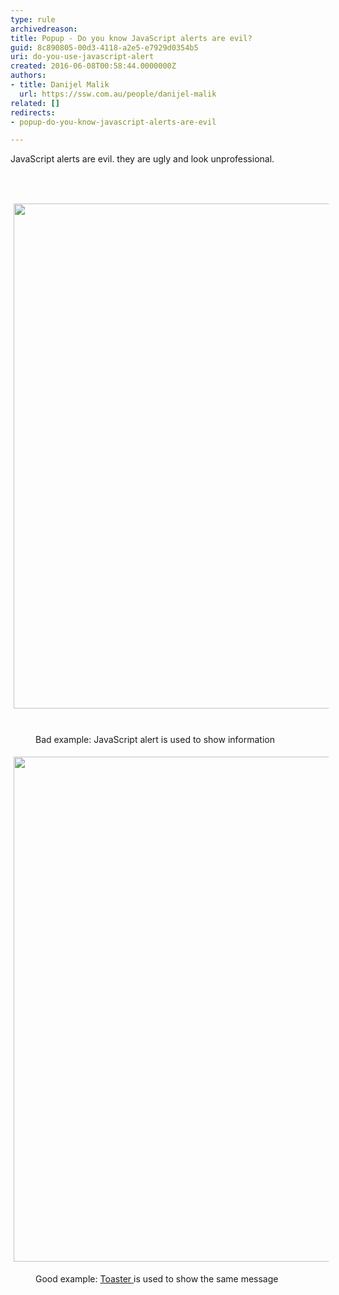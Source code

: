 ```yaml
---
type: rule
archivedreason: 
title: Popup - Do you know JavaScript alerts are evil?
guid: 8c890805-00d3-4118-a2e5-e7929d0354b5
uri: do-you-use-javascript-alert
created: 2016-06-08T00:58:44.0000000Z
authors:
- title: Danijel Malik
  url: https://ssw.com.au/people/danijel-malik
related: []
redirects:
- popup-do-you-know-javascript-alerts-are-evil

---
```



​​JavaScript alerts are&#160;evil. they are ugly and look&#160;unprofessional.
<br><excerpt class='endintro'></excerpt><br>
<p><span style="font-size&#58;10.8px;"><span style="font-size&#58;10.8pt;display&#58;none;"></span><br></span></p><p><span style="font-size&#58;14.4px;line-height&#58;23.04px;"><img src="/SiteAssets/do-you-use-javascript-alert/JS_Alert.png" alt="" style="margin&#58;5px;width&#58;808px;" /></span>&#160;<span style="color&#58;#555555;font-size&#58;0.9rem;font-weight&#58;bold;line-height&#58;1.5em;">​​</span></p><dd class="ssw15-rteElement-FigureBad">B​​​​​​​​ad example&#58; JavaScript alert is used to show information</dd><p><span style="font-size&#58;14.4px;line-height&#58;23.04px;"><img src="/SiteAssets/do-you-use-javascript-alert/Toastr_Alert.png" alt="" style="margin&#58;5px;width&#58;808px;" /><br></span></p><dd class="ssw15-rteElement-FigureGood">Good example&#58; <a href="https&#58;//github.com/CodeSeven/toastr">Toaster </a>is used​​ to show the same message</dd>


